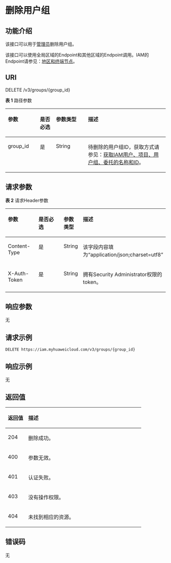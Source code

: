 # 删除用户组<a name="zh-cn_topic_0057845566"></a>

## 功能介绍<a name="zh-cn_topic_0221482474_section4445182618183"></a>

该接口可以用于[管理员](https://support.huaweicloud.com/usermanual-iam/zh-cn_topic_0079496985.html)删除用户组。

该接口可以使用全局区域的Endpoint和其他区域的Endpoint调用。IAM的Endpoint请参见：[地区和终端节点](https://developer.huaweicloud.com/endpoint?IAM)。

## URI<a name="zh-cn_topic_0221482474_section13445162681812"></a>

DELETE /v3/groups/\{group\_id\}

**表 1**  路径参数

<a name="zh-cn_topic_0221482474_table12446126151818"></a>
<table><thead align="left"><tr id="zh-cn_topic_0221482474_row1644611260188"><th class="cellrowborder" valign="top" width="20%" id="mcps1.2.5.1.1"><p id="zh-cn_topic_0221482474_p544612261188"><a name="zh-cn_topic_0221482474_p544612261188"></a><a name="zh-cn_topic_0221482474_p544612261188"></a>参数</p>
</th>
<th class="cellrowborder" valign="top" width="10%" id="mcps1.2.5.1.2"><p id="zh-cn_topic_0221482474_p1544762621813"><a name="zh-cn_topic_0221482474_p1544762621813"></a><a name="zh-cn_topic_0221482474_p1544762621813"></a>是否必选</p>
</th>
<th class="cellrowborder" valign="top" width="20%" id="mcps1.2.5.1.3"><p id="zh-cn_topic_0221482474_p9447162614189"><a name="zh-cn_topic_0221482474_p9447162614189"></a><a name="zh-cn_topic_0221482474_p9447162614189"></a>参数类型</p>
</th>
<th class="cellrowborder" valign="top" width="50%" id="mcps1.2.5.1.4"><p id="zh-cn_topic_0221482474_p1644772691819"><a name="zh-cn_topic_0221482474_p1644772691819"></a><a name="zh-cn_topic_0221482474_p1644772691819"></a>描述</p>
</th>
</tr>
</thead>
<tbody><tr id="zh-cn_topic_0221482474_row164461926161818"><td class="cellrowborder" valign="top" width="20%" headers="mcps1.2.5.1.1 "><p id="zh-cn_topic_0221482474_p16447142615180"><a name="zh-cn_topic_0221482474_p16447142615180"></a><a name="zh-cn_topic_0221482474_p16447142615180"></a>group_id</p>
</td>
<td class="cellrowborder" valign="top" width="10%" headers="mcps1.2.5.1.2 "><p id="zh-cn_topic_0221482474_p10447826171816"><a name="zh-cn_topic_0221482474_p10447826171816"></a><a name="zh-cn_topic_0221482474_p10447826171816"></a>是</p>
</td>
<td class="cellrowborder" valign="top" width="20%" headers="mcps1.2.5.1.3 "><p id="zh-cn_topic_0221482474_p444762681816"><a name="zh-cn_topic_0221482474_p444762681816"></a><a name="zh-cn_topic_0221482474_p444762681816"></a>String</p>
</td>
<td class="cellrowborder" valign="top" width="50%" headers="mcps1.2.5.1.4 "><p id="zh-cn_topic_0221482474_p844892614184"><a name="zh-cn_topic_0221482474_p844892614184"></a><a name="zh-cn_topic_0221482474_p844892614184"></a>待删除的用户组ID，获取方式请参见：<a href="获取IAM用户-项目-用户组-委托的名称和ID.md">获取IAM用户、项目、用户组、委托的名称和ID</a>。</p>
</td>
</tr>
</tbody>
</table>

## 请求参数<a name="zh-cn_topic_0221482474_section1044817264180"></a>

**表 2**  请求Header参数

<a name="zh-cn_topic_0221482474_HeaderParameter"></a>
<table><thead align="left"><tr id="zh-cn_topic_0221482474_row344822641818"><th class="cellrowborder" valign="top" width="20%" id="mcps1.2.5.1.1"><p id="zh-cn_topic_0221482474_p544862612181"><a name="zh-cn_topic_0221482474_p544862612181"></a><a name="zh-cn_topic_0221482474_p544862612181"></a>参数</p>
</th>
<th class="cellrowborder" valign="top" width="20%" id="mcps1.2.5.1.2"><p id="zh-cn_topic_0221482474_p8449126121811"><a name="zh-cn_topic_0221482474_p8449126121811"></a><a name="zh-cn_topic_0221482474_p8449126121811"></a>是否必选</p>
</th>
<th class="cellrowborder" valign="top" width="10%" id="mcps1.2.5.1.3"><p id="zh-cn_topic_0221482474_p5449126201817"><a name="zh-cn_topic_0221482474_p5449126201817"></a><a name="zh-cn_topic_0221482474_p5449126201817"></a>参数类型</p>
</th>
<th class="cellrowborder" valign="top" width="50%" id="mcps1.2.5.1.4"><p id="zh-cn_topic_0221482474_p3449102671818"><a name="zh-cn_topic_0221482474_p3449102671818"></a><a name="zh-cn_topic_0221482474_p3449102671818"></a>描述</p>
</th>
</tr>
</thead>
<tbody><tr id="zh-cn_topic_0221482474_row124481226181811"><td class="cellrowborder" valign="top" width="20%" headers="mcps1.2.5.1.1 "><p id="zh-cn_topic_0221482474_p2044922616182"><a name="zh-cn_topic_0221482474_p2044922616182"></a><a name="zh-cn_topic_0221482474_p2044922616182"></a>Content-Type</p>
</td>
<td class="cellrowborder" valign="top" width="20%" headers="mcps1.2.5.1.2 "><p id="zh-cn_topic_0221482474_p154493265186"><a name="zh-cn_topic_0221482474_p154493265186"></a><a name="zh-cn_topic_0221482474_p154493265186"></a>是</p>
</td>
<td class="cellrowborder" valign="top" width="10%" headers="mcps1.2.5.1.3 "><p id="zh-cn_topic_0221482474_p194491526131810"><a name="zh-cn_topic_0221482474_p194491526131810"></a><a name="zh-cn_topic_0221482474_p194491526131810"></a>String</p>
</td>
<td class="cellrowborder" valign="top" width="50%" headers="mcps1.2.5.1.4 "><p id="zh-cn_topic_0221482474_p154508267185"><a name="zh-cn_topic_0221482474_p154508267185"></a><a name="zh-cn_topic_0221482474_p154508267185"></a>该字段内容填为“application/json;charset=utf8”</p>
</td>
</tr>
<tr id="zh-cn_topic_0221482474_row16448182651810"><td class="cellrowborder" valign="top" width="20%" headers="mcps1.2.5.1.1 "><p id="zh-cn_topic_0221482474_p845013266184"><a name="zh-cn_topic_0221482474_p845013266184"></a><a name="zh-cn_topic_0221482474_p845013266184"></a>X-Auth-Token</p>
</td>
<td class="cellrowborder" valign="top" width="20%" headers="mcps1.2.5.1.2 "><p id="zh-cn_topic_0221482474_p8450202614181"><a name="zh-cn_topic_0221482474_p8450202614181"></a><a name="zh-cn_topic_0221482474_p8450202614181"></a>是</p>
</td>
<td class="cellrowborder" valign="top" width="10%" headers="mcps1.2.5.1.3 "><p id="zh-cn_topic_0221482474_p4450132661818"><a name="zh-cn_topic_0221482474_p4450132661818"></a><a name="zh-cn_topic_0221482474_p4450132661818"></a>String</p>
</td>
<td class="cellrowborder" valign="top" width="50%" headers="mcps1.2.5.1.4 "><p id="zh-cn_topic_0221482474_p94501626101812"><a name="zh-cn_topic_0221482474_p94501626101812"></a><a name="zh-cn_topic_0221482474_p94501626101812"></a>拥有Security Administrator权限的token。</p>
</td>
</tr>
</tbody>
</table>

## 响应参数<a name="zh-cn_topic_0221482474_section1045072610185"></a>

无

## 请求示例<a name="zh-cn_topic_0221482474_section1045052619182"></a>

```
DELETE https://iam.myhuaweicloud.com/v3/groups/{group_id}
```

## 响应示例<a name="zh-cn_topic_0221482474_section645112617180"></a>

无

## 返回值<a name="zh-cn_topic_0221482474_section13451182617188"></a>

<a name="zh-cn_topic_0221482474_table2463"></a>
<table><thead align="left"><tr id="zh-cn_topic_0221482474_row2045210265183"><th class="cellrowborder" valign="top" width="15%" id="mcps1.1.3.1.1"><p id="zh-cn_topic_0221482474_p19452126111812"><a name="zh-cn_topic_0221482474_p19452126111812"></a><a name="zh-cn_topic_0221482474_p19452126111812"></a>返回值</p>
</th>
<th class="cellrowborder" valign="top" width="85%" id="mcps1.1.3.1.2"><p id="zh-cn_topic_0221482474_p4452192616184"><a name="zh-cn_topic_0221482474_p4452192616184"></a><a name="zh-cn_topic_0221482474_p4452192616184"></a>描述</p>
</th>
</tr>
</thead>
<tbody><tr id="zh-cn_topic_0221482474_row18452132615182"><td class="cellrowborder" valign="top" width="15%" headers="mcps1.1.3.1.1 "><p id="zh-cn_topic_0221482474_p1545216263181"><a name="zh-cn_topic_0221482474_p1545216263181"></a><a name="zh-cn_topic_0221482474_p1545216263181"></a>204</p>
</td>
<td class="cellrowborder" valign="top" width="85%" headers="mcps1.1.3.1.2 "><p id="zh-cn_topic_0221482474_p1845282615187"><a name="zh-cn_topic_0221482474_p1845282615187"></a><a name="zh-cn_topic_0221482474_p1845282615187"></a>删除成功。</p>
</td>
</tr>
<tr id="zh-cn_topic_0221482474_row24521926131817"><td class="cellrowborder" valign="top" width="15%" headers="mcps1.1.3.1.1 "><p id="zh-cn_topic_0221482474_p1545217265183"><a name="zh-cn_topic_0221482474_p1545217265183"></a><a name="zh-cn_topic_0221482474_p1545217265183"></a>400</p>
</td>
<td class="cellrowborder" valign="top" width="85%" headers="mcps1.1.3.1.2 "><p id="zh-cn_topic_0221482474_p04531726161813"><a name="zh-cn_topic_0221482474_p04531726161813"></a><a name="zh-cn_topic_0221482474_p04531726161813"></a>参数无效。</p>
</td>
</tr>
<tr id="zh-cn_topic_0221482474_row124528268181"><td class="cellrowborder" valign="top" width="15%" headers="mcps1.1.3.1.1 "><p id="zh-cn_topic_0221482474_p14537268185"><a name="zh-cn_topic_0221482474_p14537268185"></a><a name="zh-cn_topic_0221482474_p14537268185"></a>401</p>
</td>
<td class="cellrowborder" valign="top" width="85%" headers="mcps1.1.3.1.2 "><p id="zh-cn_topic_0221482474_p1145312620183"><a name="zh-cn_topic_0221482474_p1145312620183"></a><a name="zh-cn_topic_0221482474_p1145312620183"></a>认证失败。</p>
</td>
</tr>
<tr id="zh-cn_topic_0221482474_row19452826121814"><td class="cellrowborder" valign="top" width="15%" headers="mcps1.1.3.1.1 "><p id="zh-cn_topic_0221482474_p114532026101816"><a name="zh-cn_topic_0221482474_p114532026101816"></a><a name="zh-cn_topic_0221482474_p114532026101816"></a>403</p>
</td>
<td class="cellrowborder" valign="top" width="85%" headers="mcps1.1.3.1.2 "><p id="zh-cn_topic_0221482474_p845342631813"><a name="zh-cn_topic_0221482474_p845342631813"></a><a name="zh-cn_topic_0221482474_p845342631813"></a>没有操作权限。</p>
</td>
</tr>
<tr id="zh-cn_topic_0221482474_row7452112616189"><td class="cellrowborder" valign="top" width="15%" headers="mcps1.1.3.1.1 "><p id="zh-cn_topic_0221482474_p1545314267183"><a name="zh-cn_topic_0221482474_p1545314267183"></a><a name="zh-cn_topic_0221482474_p1545314267183"></a>404</p>
</td>
<td class="cellrowborder" valign="top" width="85%" headers="mcps1.1.3.1.2 "><p id="zh-cn_topic_0221482474_p845310262182"><a name="zh-cn_topic_0221482474_p845310262182"></a><a name="zh-cn_topic_0221482474_p845310262182"></a>未找到相应的资源。</p>
</td>
</tr>
</tbody>
</table>

## 错误码<a name="zh-cn_topic_0221482474_section154531826171818"></a>

无

